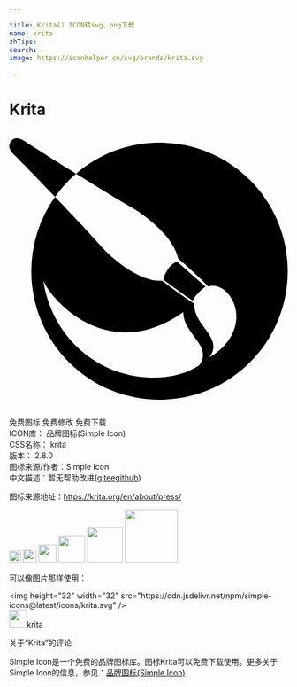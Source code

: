```yaml
---

title: Krita() ICON转svg、png下载
name: krita
zhTips: 
search: 
image: https://iconhelper.cn/svg/brands/krita.svg

---
```


# Krita  <small style="font-size: 60%;font-weight: 100"></small>

<div id="svg" class="svg-wrap">
<svg role="img" xmlns="http://www.w3.org/2000/svg" viewBox="0 0 24 24"><title>Krita icon</title><path d="M.652.76a.625.625 0 00-.5.246c-.352.448-.035.898.362 1.262.206.189 1.77 1.794 3.428 3.527a11.054 11.054 0 011.815-1.983C3.667 2.515 1.694 1.266 1.461 1.1 1.201.914.917.762.652.76zm5.105 3.052c1.848 1.148 3.786 2.332 4.693 2.84 1.469.821 3.758 2.684 4.092 4.434.535.466 2.182 1.916 2.596 2.413.698-.211 1.518.133 2.06 1.12.866 1.583.227 3.747-1.968 4.988a5.42 5.42 0 01-.296.267l.296-.267c1.14-1.468-.714-2.44-1.175-3.864a2.06 2.06 0 01-.11-.78c-.533-.282-2.11-1.452-2.795-1.965-1.801.16-4.207-1.773-5.35-3.08-.7-.802-2.32-2.517-3.858-4.123a11.052 11.052 0 00-2.046 6.393A11.052 11.052 0 1012.948 1.136c-2.64.004-5.19.954-7.19 2.676zm8.71 7.552c-.515.126-.968.831-1.118 1.306-.038.115-.04.303.066.342.802.592 1.556 1.168 2.4 1.7.162-.393.746-.963 1.096-1.2zm-11.53 1.639c.812 1.898 5.798 7.17 12.06 2.695a2.07 2.07 0 00.114.715c.46 1.42 2.36 2.427 1.238 3.89-2.135 1.364-5 1.201-6.989.528-3.558-1.204-5.914-4.332-6.424-7.828zm13.782.7a.771.771 0 00-.065.049c-.004.003-.008.008-.011.008.003-.003.007-.008.01-.008.024-.015.044-.034.066-.048z"/></svg>
</div>
<detail full-name='krita'></detail>

<div class="detail-page">
<p>
<span><span class="badge-success badge">免费图标</span> <span class="badge-success badge">免费修改</span>  <span class="badge-success badge">免费下载</span> </span>
<br/>
<span>
ICON库：
<span class="badge-secondary badge">品牌图标(Simple Icon)</span> 
</span>
<br/>
<span>
CSS名称：
<span class="badge-secondary badge">krita</span> 
</span>

<br/>
<span>
版本：
<span class="badge-secondary badge">2.8.0</span> 
</span>
<br/>
<span>图标来源/作者：<span class="badge-light badge">Simple Icon</span></span> 
<br/>
<span class="zh-detail">中文描述：暂无<span class="help-link"><span>帮助改进</span>(<a href="https://gitee.com/liuwave/icon-helper/edit/master/json/brands/krita.json" target="_blank" rel="noopener noreferrer">gitee</a><a href="https://github.com/liuwave/icon-helper/edit/master/json/brands/krita.json" target="_blank" rel="noopener noreferrer">github</a></span>)</span><br/>
</p>
</div><div class="description description alert alert-light"><p>图标来源地址：<a href="https://krita.org/en/about/press/" target="_blank" rel="noopener noreferrer">https://krita.org/en/about/press/</a></p></div>
<div class="alert alert-dark">
<img height="21" width="21" src="https://cdn.jsdelivr.net/npm/simple-icons@latest/icons/krita.svg" />
<img height="24" width="24" src="https://cdn.jsdelivr.net/npm/simple-icons@latest/icons/krita.svg" />
<img height="32" width="32" src="https://cdn.jsdelivr.net/npm/simple-icons@latest/icons/krita.svg" />
<img height="48" width="48" src="https://cdn.jsdelivr.net/npm/simple-icons@latest/icons/krita.svg" />
<img height="64" width="64" src="https://cdn.jsdelivr.net/npm/simple-icons@latest/icons/krita.svg" />
<img height="96" width="96" src="https://cdn.jsdelivr.net/npm/simple-icons@latest/icons/krita.svg" />

</div>
<div>
  <p>可以像图片那样使用：    
  </p>
  <div class="alert alert-primary" style="font-size: 14px">
    &lt;img height="32" width="32" src="https://cdn.jsdelivr.net/npm/simple-icons@latest/icons/krita.svg" /&gt;
    <copy-btn content='<img height="32" width="32" src="https://cdn.jsdelivr.net/npm/simple-icons@latest/icons/krita.svg" />'></copy-btn>
  </div>
  <div class="alert alert-secondary">
    <img height="32" width="32" src="https://cdn.jsdelivr.net/npm/simple-icons@latest/icons/krita.svg" />krita
    <copy-btn content="krita" btn-title="复制图标名称"></copy-btn>
  </div>
</div>

<Vssue title="关于“Krita”的评论" >关于“Krita”的评论</Vssue>


<div><p>Simple Icon是一个免费的品牌图标库。图标Krita可以免费下载使用。更多关于  Simple Icon的信息，参见：<a target="_blank" href="https://iconhelper.cn/brands.html">品牌图标(Simple Icon)</a>
</p></div>
